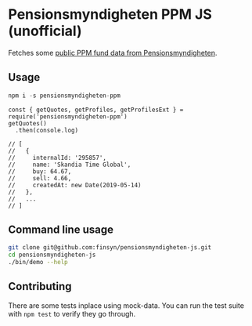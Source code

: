 # Pensionsmyndigheten PPM JS (unofficial)

Fetches some [public PPM fund data from Pensionsmyndigheten](https://www.pensionsmyndigheten.se/statistik-och-rapporter/statistik/statistik-for-premiepension#historiska_fondkurser).

## Usage
```javascript
npm i -s pensionsmyndigheten-ppm
```

```
const { getQuotes, getProfiles, getProfilesExt } = require('pensionsmyndigheten-ppm')
getQuotes()
  .then(console.log)

// [
//   {
//     internalId: '295857',
//     name: 'Skandia Time Global',
//     buy: 64.67,
//     sell: 4.66,
//     createdAt: new Date(2019-05-14)
//   },
//   ...
// ]
```

## Command line usage

```bash
git clone git@github.com:finsyn/pensionsmyndigheten-js.git
cd pensionsmyndigheten-js
./bin/demo --help
```

## Contributing
There are some tests inplace using mock-data. You can run the test suite with `npm test` to verify they go through.
